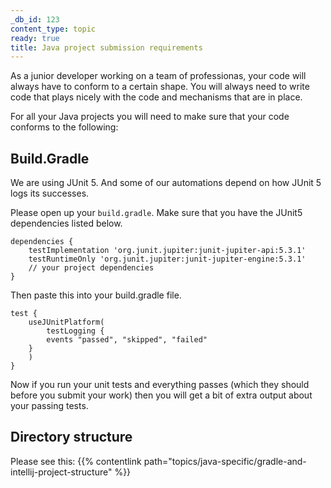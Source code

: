 ```yaml
---
_db_id: 123
content_type: topic
ready: true
title: Java project submission requirements
---
```


As a junior developer working on a team of professionas, your code will always have to conform to a certain shape. You will always need to write code that plays nicely with the code and mechanisms that are in place.

For all your Java projects you will need to make sure that your code conforms to the following:

## Build.Gradle

We are using JUnit 5. And some of our automations depend on how JUnit 5 logs its successes.

Please open up your `build.gradle`. Make sure that you have the JUnit5 dependencies listed below.

```
dependencies {
    testImplementation 'org.junit.jupiter:junit-jupiter-api:5.3.1'
    testRuntimeOnly 'org.junit.jupiter:junit-jupiter-engine:5.3.1'
    // your project dependencies
}
```

Then paste this into your build.gradle file.

```
test {
    useJUnitPlatform(
        testLogging {
		events "passed", "skipped", "failed"
	}
    )
}
```

Now if you run your unit tests and everything passes (which they should before you submit your work) then you will get a bit of extra output about your passing tests.

## Directory structure

Please see this: {{% contentlink path="topics/java-specific/gradle-and-intellij-project-structure" %}}